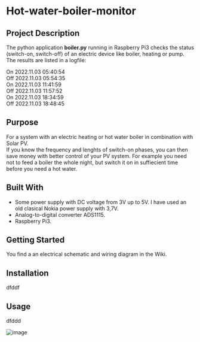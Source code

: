 # Hot-water-boiler-monitor

## Project Description
The python application **boiler.py** running in Raspberry Pi3 checks the status (switch-on, switch-off) of an electric device like boiler, heating or pump.  
The results are listed in a logfile:  

 On 2022.11.03 05:40:54  
Off 2022.11.03 05:54:35  
 On 2022.11.03 11:41:59  
Off 2022.11.03 11:57:52  
 On 2022.11.03 18:34:59  
Off 2022.11.03 18:48:45  

## Purpose
For a system with an electric heating or hot water boiler in combination with Solar PV.  
If you know the frequency and lenghts of switch-on phases, you can then save money with better control of your PV system.
For example you need not to feed a boiler the whole night, but switch it on in suffiecient time before you need a hot water.

## Built With  
- Some power supply with DC voltage from 3V up to 5V. I have used an old clasical Nokia power supply with 3,7V.  
- Analog-to-digital converter ADS1115.   
- Raspberry Pi3.  

## Getting Started
You find a an electrical schematic and wiring diagram in the Wiki.

## Installation
dfddf

## Usage
dfddd


![image](https://user-images.githubusercontent.com/117408439/200044485-4936f34f-5270-4b4e-b5c2-687b5e17d796.png)




